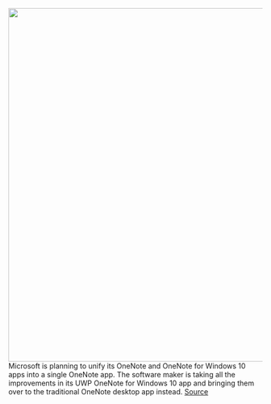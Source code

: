 <img src='https://cdn.vox-cdn.com/thumbor/Dx9V3cca5tOiTbWwU7eq_JkRKyA=/0x0:491x313/1200x800/filters:focal(207x118:285x196)/cdn.vox-cdn.com/uploads/chorus_image/image/69684083/OneNotePM_2_1628115749181.0.png' width='700px' /><br/>
Microsoft is planning to unify its OneNote and OneNote for Windows 10 apps into a single OneNote app. The software maker is taking all the improvements in its UWP OneNote for Windows 10 app and bringing them over to the traditional OneNote desktop app instead.
<a href='https://www.theverge.com/2021/8/5/22611531/microsoft-new-onenote-app-visual-refresh-single-app'> Source <a/>